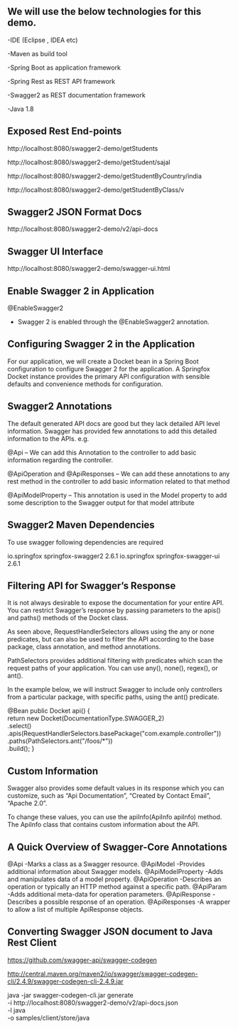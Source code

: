 We will use the below technologies for this demo.
---------------------------------------------------
-IDE (Eclipse , IDEA etc)

-Maven as build tool

-Spring Boot as application framework

-Spring Rest as REST API framework

-Swagger2 as REST documentation framework

-Java 1.8


Exposed Rest End-points
------------------------
http://localhost:8080/swagger2-demo/getStudents

http://localhost:8080/swagger2-demo/getStudent/sajal

http://localhost:8080/swagger2-demo/getStudentByCountry/india

http://localhost:8080/swagger2-demo/getStudentByClass/v


Swagger2 JSON Format Docs
---------------------------
http://localhost:8080/swagger2-demo/v2/api-docs


Swagger UI Interface
-------------------------
http://localhost:8080/swagger2-demo/swagger-ui.html


Enable Swagger 2 in Application
---------------------------------
@EnableSwagger2 
- Swagger 2 is enabled through the @EnableSwagger2 annotation.


Configuring Swagger 2 in the Application
------------------------------------------
For our application, we will create a Docket bean in a Spring Boot configuration to configure Swagger 2 for the application. A Springfox Docket instance provides the primary API configuration with sensible defaults and convenience methods for configuration. 


Swagger2 Annotations
------------------------
The default generated API docs are good but they lack detailed API level information. Swagger has provided few annotations to add this detailed information to the APIs. e.g.

@Api 
– We can add this Annotation to the controller to add basic information regarding the controller.

@ApiOperation and @ApiResponses 
– We can add these annotations to any rest method in the controller to add basic information related to that method

@ApiModelProperty 
– This annotation is used in the Model property to add some description to the Swagger output for that model attribute



Swagger2 Maven Dependencies
--------------------------------
To use swagger following dependencies are required

<dependency>
    <groupId>io.springfox</groupId>
    <artifactId>springfox-swagger2</artifactId>
    <version>2.6.1</version>
</dependency>
 
<dependency>
    <groupId>io.springfox</groupId>
    <artifactId>springfox-swagger-ui</artifactId>
    <version>2.6.1</version>
</dependency>


Filtering API for Swagger’s Response
-----------------------------------------
It is not always desirable to expose the documentation for your entire API. You can restrict Swagger’s response by passing parameters to the apis() and paths() methods of the Docket class.

As seen above, RequestHandlerSelectors allows using the any or none predicates, but can also be used to filter the API according to the base package, class annotation, and method annotations.

PathSelectors provides additional filtering with predicates which scan the request paths of your application. You can use any(), none(), regex(), or ant().

In the example below, we will instruct Swagger to include only controllers from a particular package, with specific paths, using the ant() predicate.

@Bean
public Docket api() {                
    return new Docket(DocumentationType.SWAGGER_2)          
      .select()                                       
      .apis(RequestHandlerSelectors.basePackage("com.example.controller"))
      .paths(PathSelectors.ant("/foos/*"))                     
      .build();
}


Custom Information
---------------------
Swagger also provides some default values in its response which you can customize, such as “Api Documentation”, “Created by Contact Email”, “Apache 2.0”.

To change these values, you can use the apiInfo(ApiInfo apiInfo) method. The ApiInfo class that contains custom information about the API.


A Quick Overview of Swagger-Core Annotations
----------------------------------------------
@Api	             -Marks a class as a Swagger resource.
@ApiModel	         -Provides additional information about Swagger models.
@ApiModelProperty	 -Adds and manipulates data of a model property.
@ApiOperation	     -Describes an operation or typically an HTTP method against a specific path.
@ApiParam	         -Adds additional meta-data for operation parameters.
@ApiResponse	     -Describes a possible response of an operation.
@ApiResponses	     -A wrapper to allow a list of multiple ApiResponse objects.



Converting Swagger JSON document to Java Rest Client
------------------------------------------------------

https://github.com/swagger-api/swagger-codegen

http://central.maven.org/maven2/io/swagger/swagger-codegen-cli/2.4.9/swagger-codegen-cli-2.4.9.jar
	
java -jar swagger-codegen-cli.jar generate \
  -i http://localhost:8080/swagger2-demo/v2/api-docs.json \
  -l java \
  -o samples/client/store/java
